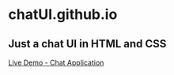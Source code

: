 # chatUI.github.io

## Just a chat UI in HTML and CSS

[Live Demo - Chat Application](https://ashwary-jharbade.github.io/chatUI.github.io/)
